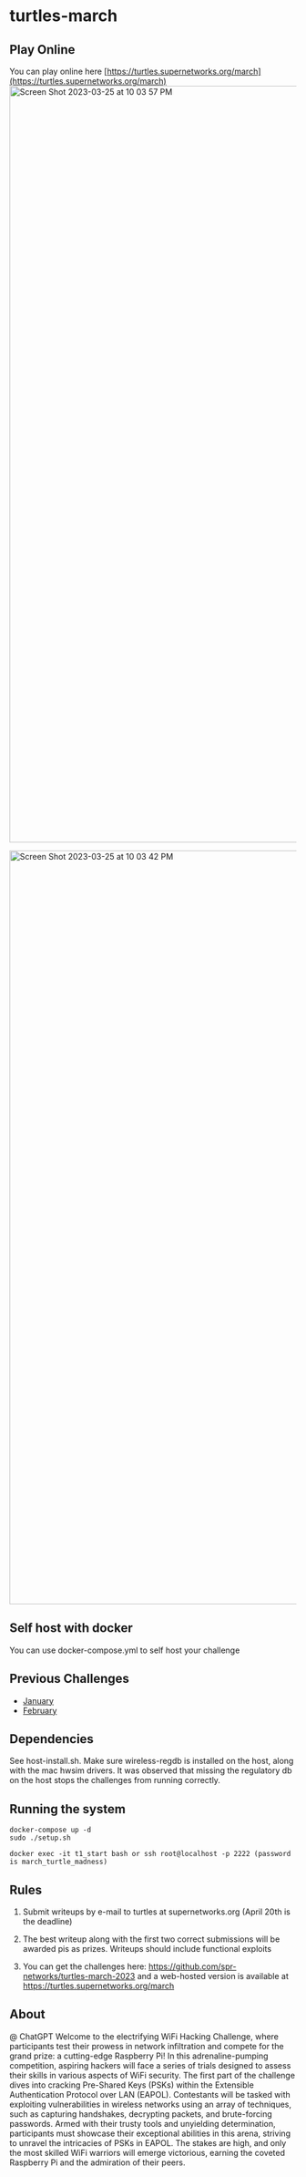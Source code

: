# turtles-march

## Play Online

You can play online here [https://turtles.supernetworks.org/march](https://turtles.supernetworks.org/march)
<img width="1328" alt="Screen Shot 2023-03-25 at 10 03 57 PM" src="https://user-images.githubusercontent.com/37549748/227756388-3d733639-b17f-4392-9e59-c177940d9b27.png">


<img width="1323" alt="Screen Shot 2023-03-25 at 10 03 42 PM" src="https://user-images.githubusercontent.com/37549748/227756372-9c8172f4-6db9-477c-a3ac-2177514e66ef.png">

## Self host with docker

You can use docker-compose.yml to self host your challenge

## Previous Challenges

* [January](https://github.com/spr-networks/turtles-january-23/)
* [February](https://github.com/spr-networks/turtles-feb-2023/)

## Dependencies
See host-install.sh. Make sure wireless-regdb is installed on the host, along with the mac hwsim drivers. It was observed that missing the regulatory db on the host stops the challenges from running correctly.

## Running the system
```
docker-compose up -d
sudo ./setup.sh

docker exec -it t1_start bash or ssh root@localhost -p 2222 (password is march_turtle_madness)
```

## Rules

1. Submit writeups by e-mail to turtles at supernetworks.org (April 20th is the deadline)

2. The best writeup along with the first two correct submissions will be awarded pis as prizes. Writeups should include functional exploits

3. You can get the challenges here: https://github.com/spr-networks/turtles-march-2023 and a web-hosted version is available at https://turtles.supernetworks.org/march

## About
@ ChatGPT
Welcome to the electrifying WiFi Hacking Challenge, where participants test their prowess in network infiltration and compete for the grand prize: a cutting-edge Raspberry Pi! In this adrenaline-pumping competition, aspiring hackers will face a series of trials designed 
to assess their skills in various aspects of WiFi security. The first part of the challenge dives into cracking Pre-Shared Keys (PSKs) within the Extensible Authentication Protocol over LAN (EAPOL). Contestants will be tasked with exploiting vulnerabilities in wireless 
networks using an array of techniques, such as capturing handshakes, decrypting packets, and brute-forcing passwords. Armed with their trusty tools and unyielding determination, participants must showcase their exceptional abilities in this arena, striving to unravel the 
intricacies of PSKs in EAPOL. The stakes are high, and only the most skilled WiFi warriors will emerge victorious, earning the coveted Raspberry Pi and the admiration of their peers.

